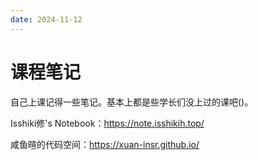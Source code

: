 ```yaml
---
date: 2024-11-12
---
```

# 课程笔记

自己上课记得一些笔记。基本上都是些学长们没上过的课吧()。

Isshiki修's Notebook：<a href='https://note.isshikih.top/'>https://note.isshikih.top/</a>

咸鱼暄的代码空间：<a href='https://xuan-insr.github.io/'>https://xuan-insr.github.io/</a>